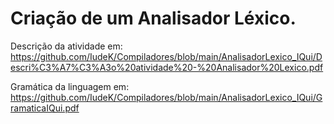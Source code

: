 <h1>Criação de um Analisador Léxico.</h1>

Descrição da atividade em: https://github.com/IudeK/Compiladores/blob/main/AnalisadorLexico_IQui/Descri%C3%A7%C3%A3o%20atividade%20-%20Analisador%20Lexico.pdf

Gramática da linguagem em: https://github.com/IudeK/Compiladores/blob/main/AnalisadorLexico_IQui/GramaticaIQui.pdf
